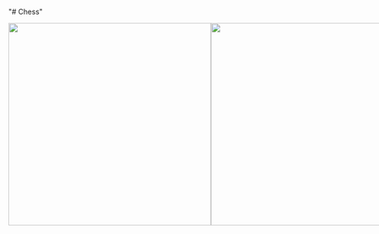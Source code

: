 "# Chess"
<div style="display:flex; flex-direction-row;">
  <img width="400" src="https://i.ibb.co/X2sYW1M/192-168-100-13-3000-i-Phone-6-7-8-1.png" alt="" />
  <img width="400" src="https://i.ibb.co/pbzW71d/192-168-100-13-3000-i-Phone-6-7-8.png" alt="" />
</div>

